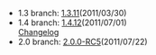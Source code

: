 - 1.3 branch: [1.3.11](http://www.symfony-project.org/installation)(2011/03/30)
- 1.4 branch: [1.4.12](http://www.symfony-project.org/installation)(2011/07/01)<br />
  [Changelog](/changelog/1_4)
- 2.0 branch: [2.0.0-RC5](http://symfony.com/download)(2011/07/22)

